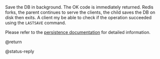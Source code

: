 Save the DB in background.
The OK code is immediately returned.
Redis forks, the parent continues to serve the clients, the child saves the DB
on disk then exits.
A client my be able to check if the operation succeeded using the `LASTSAVE`
command.

Please refer to the [persistence documentation][tp] for detailed information.

[tp]: /topics/persistence

@return

@status-reply
